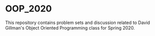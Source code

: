 # OOP_2020

This repository contains problem sets and discussion related to David Gillman's Object Oriented Programming class for Spring 2020. 
